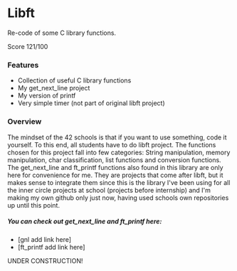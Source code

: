 # Libft

Re-code of some C library functions.

Score 121/100

### Features
- Collection of useful C library functions
- My get_next_line project
- My version of printf
- Very simple timer (not part of original libft project)

### Overview

The mindset of the 42 schools is that if you want to use something, code it yourself. To this end, all students have to do libft project. The functions chosen for this project fall into few categories: String manipulation, memory manipulation, char classification, list functions and conversion functions. The get_next_line and ft_printf functions also found in this library are only here for convenience for me. They are projects that come after libft, but it makes sense to integrate them since this is the library I've been using for all the inner circle projects at school (projects before internship) and I'm making my own github only just now, having used schools own repositories up until this point.

##### You can check out get_next_line and ft_printf here:
- [gnl add link here]
- [ft_printf add link here]

UNDER CONSTRUCTION!
